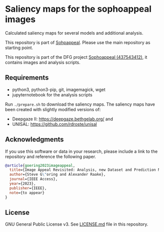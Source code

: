 # Saliency maps for the sophoappeal images
Calculated saliency maps for several models and additional analysis.

This repository is part of [Sohpappeal](https://github.com/Telecommunication-Telemedia-Assessment/sophoappeal).
Please use the main repository as starting point.

This repository is part of the DFG project [Sophoappeal (437543412)](https://www.tu-ilmenau.de/universitaet/fakultaeten/fakultaet-elektrotechnik-und-informationstechnik/profil/institute-und-fachgebiete/fachgebiet-audiovisuelle-technik/forschung/dfg-projekt-sophoappeal), it contains images and analysis scripts.


## Requirements


* python3, python3-pip, git, imagemagick, wget
* jupyternotebook for the analysis scripts

Run `./prepare.sh` to download the saliency maps.
The saliency maps have been created with slightly modified versions of:

* Deepgaze II: https://deepgaze.bethgelab.org/ and
* UNISAL: https://github.com/rdroste/unisal


## Acknowledgments

If you use this software or data in your research, please include a link to the repository and reference the following paper.

```bibtex
@article{goering2023imageappeal,
  title={Image Appeal Revisited: Analysis, new Dataset and Prediction Models},
  author={Steve G\"oring and Alexander Raake},
  journal={IEEE Access},
  year={2023},
  publisher={IEEE},
  note={to appear}
}
```

## License
GNU General Public License v3. See [LICENSE.md](./LICENSE.md) file in this repository.